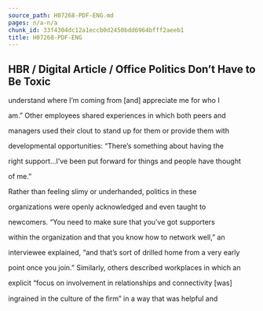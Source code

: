 ```yaml
---
source_path: H07268-PDF-ENG.md
pages: n/a-n/a
chunk_id: 33f4304dc12a1eccb0d2450bdd6964bfff2aeeb1
title: H07268-PDF-ENG
---
```

## HBR / Digital Article / Office Politics Don’t Have to Be Toxic

understand where I’m coming from [and] appreciate me for who I

am.” Other employees shared experiences in which both peers and

managers used their clout to stand up for them or provide them with

developmental opportunities: “There’s something about having the

right support…I’ve been put forward for things and people have thought

of me.”

Rather than feeling slimy or underhanded, politics in these

organizations were openly acknowledged and even taught to

newcomers. “You need to make sure that you’ve got supporters

within the organization and that you know how to network well,” an

interviewee explained, “and that’s sort of drilled home from a very early

point once you join.” Similarly, others described workplaces in which an

explicit “focus on involvement in relationships and connectivity [was]

ingrained in the culture of the ﬁrm” in a way that was helpful and
